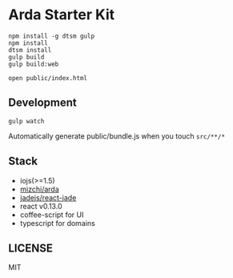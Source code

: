# Arda Starter Kit

```
npm install -g dtsm gulp
npm install
dtsm install
gulp build
gulp build:web
```

```
open public/index.html
```

## Development

```
gulp watch
```

Automatically generate public/bundle.js when you touch `src/**/*`

## Stack

- iojs(>=1.5)
- [mizchi/arda](https://github.com/mizchi/arda "mizchi/arda")
- [jadejs/react-jade](https://github.com/jadejs/react-jade "jadejs/react-jade")
- react v0.13.0
- coffee-script for UI
- typescript for domains

## LICENSE

MIT
